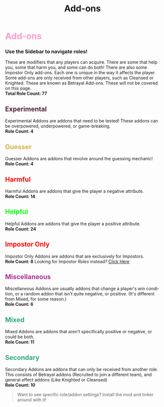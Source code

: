﻿---
lang: en-US
title: Add-ons
prev: /Roles.html
next: /Roles.html
---

# <font color="#ff9ace"><b>Add-ons</b></font>

### Use the Sidebar to navigate roles!

These are modifiers that any players can acquire. There are some that help you, some that harm you, and some can do both! There are also some Impostor Only add-ons. Each one is unique in the way it affects the player.<br>
Some add-ons are only received from other players, such as Cleansed or Knighted. These are known as Betrayal Add-ons. These will not be covered on this page.<br>
<b>Total Role Count: 77</b>

## <font color=#4d223a><b>Experimental</b></font>
Experimental Addons are addons that need to be tested! These addons can be overpowered, underpowered, or game-breaking.<br>
<b>Role Count: 4</b>

## <font color=#d6b149><b>Guesser</b></font>
Guesser Addons are addons that revolve around the guessing mechanic!<br>
<b>Role Count: 4</b>

## <font color=red><b>Harmful</b></font>
Harmful Addons are addons that give the player a negative attribute.<br>
<b>Role Count: 14</b>

## <font color=#00ff00><b>Helpful</b></font>
Helpful Addons are addons that give the player a positive attribute.<br>
<b>Role Count: 24</b>

## <font color=red><b>Impostor Only</b></font>
Impostor Only Addons are addons that are exclusively for Impostors.<br>
<b>Role Count: 8</b>
Looking for Impostor <i>Roles</i> instead? [Click Here](Impostors.md)

## <font color=#a83295><b>Miscellaneous</b></font>
Miscellaneous Addons are usually addons that change a player's win condition, or a random addon that isn't quite negative, or positive. (It's different from Mixed, for some reason.)<br>
<b>Role Count: 6</b>

## <font color=#32a87f><b>Mixed</b></font>
Mixed Addons are addons that aren't specifically positive or negative, or could be both.<br>
<b>Role Count: 11</b>

## <font color=#32a87f><b>Secondary</b></font>
Secondary Addons are addons that can only be received from another role. This consists of Betrayal addons (Recruited to join a different team), and general effect addons (Like Knighted or Cleansed)<br>
<b>Role Count: 10</b>

> Want to see specific role/addon settings? Install the mod and tinker around with it!